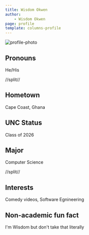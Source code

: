 ```yaml
---
title: Wisdom Okwen
author:
    - Wisdom Okwen
page: profile
template: columns-profile
---
```


![profile-photo](../../../static/profile-photos/wokwen.jpg)

## Pronouns

He/His

//split//

## Hometown

Cape Coast, Ghana

## UNC Status

Class of 2026

## Major

Computer Science

//split//

## Interests

Comedy videos, Software Egnineering

## Non-academic fun fact

I'm Wisdom but don't take that literally